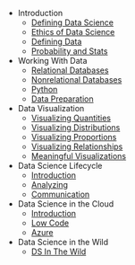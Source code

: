 - Introduction
  - [Defining Data Science](../1-Introduction/01-defining-data-science/README.md)
  - [Ethics of Data Science](../1-Introduction/02-ethics/README.md)
  - [Defining Data](../1-Introduction/03-defining-data/README.md)
  - [Probability and Stats](../1-Introduction/04-stats-and-probability/README.md)
- Working With Data
  - [Relational Databases](../2-Working-With-Data/05-relational-databases/README.md)
  - [Nonrelational Databases](../2-Working-With-Data/06-non-relational/README.md)
  - [Python](../2-Working-With-Data/07-python/README.md)
  - [Data Preparation](../2-Working-With-Data/08-data-preparation/README.md)
- Data Visualization
  - [Visualizing Quantities](../3-Data-Visualization/09-visualization-quantities/README.md)
  - [Visualizing Distributions](../3-Data-Visualization/10-visualization-distributions/README.md)
  - [Visualizing Proportions](../3-Data-Visualization/11-visualization-proportions/README.md)
  - [Visualizing Relationships](../3-Data-Visualization/12-visualization-relationships/README.md)
  - [Meaningful Visualizations](../3-Data-Visualization/13-meaningful-visualizations/README.md)
- Data Science Lifecycle
  - [Introduction](../4-Data-Science-Lifecycle/14-Introduction/README.md)
  - [Analyzing](../4-Data-Science-Lifecycle/15-Analyzing/README.md)
  - [Communication](../4-Data-Science-Lifecycle/16-Communication/README.md)
- Data Science in the Cloud
  - [Introduction](../5-Data-Science-In-Cloud/17-Introduction/README.md)
  - [Low Code](../5-Data-Science-In-Cloud/18-Low-Code/README.md)
  - [Azure](../5-Data-Science-In-Cloud/19-Azure/README.md)
- Data Science in the Wild
  - [DS In The Wild](../6-Data-Science-In-Wild/README.md)